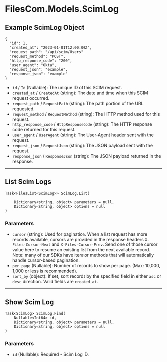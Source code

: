# FilesCom.Models.ScimLog

## Example ScimLog Object

```
{
  "id": 1,
  "created_at": "2023-01-01T12:00:00Z",
  "request_path": "/api/scim/Users",
  "request_method": "POST",
  "http_response_code": "200",
  "user_agent": "Okta",
  "request_json": "example",
  "response_json": "example"
}
```

* `id` / `Id`  (Nullable<Int64>): The unique ID of this SCIM request.
* `created_at` / `CreatedAt`  (string): The date and time when this SCIM request occurred.
* `request_path` / `RequestPath`  (string): The path portion of the URL requested.
* `request_method` / `RequestMethod`  (string): The HTTP method used for this request.
* `http_response_code` / `HttpResponseCode`  (string): The HTTP response code returned for this request.
* `user_agent` / `UserAgent`  (string): The User-Agent header sent with the request.
* `request_json` / `RequestJson`  (string): The JSON payload sent with the request.
* `response_json` / `ResponseJson`  (string): The JSON payload returned in the response.


---

## List Scim Logs

```
Task<FilesList<ScimLog>> ScimLog.List(
    
    Dictionary<string, object> parameters = null,
    Dictionary<string, object> options = null
)
```

### Parameters

* `cursor` (string): Used for pagination.  When a list request has more records available, cursors are provided in the response headers `X-Files-Cursor-Next` and `X-Files-Cursor-Prev`.  Send one of those cursor value here to resume an existing list from the next available record.  Note: many of our SDKs have iterator methods that will automatically handle cursor-based pagination.
* `per_page` (Nullable<Int64>): Number of records to show per page.  (Max: 10,000, 1,000 or less is recommended).
* `sort_by` (object): If set, sort records by the specified field in either `asc` or `desc` direction. Valid fields are `created_at`.


---

## Show Scim Log

```
Task<ScimLog> ScimLog.Find(
    Nullable<Int64> id, 
    Dictionary<string, object> parameters = null,
    Dictionary<string, object> options = null
)
```

### Parameters

* `id` (Nullable<Int64>): Required - Scim Log ID.
